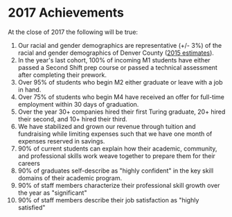 # 2017 Achievements

At the close of 2017 the following will be true:

1. Our racial and gender demographics are representative (+/- 3%) of the racial and gender demographics of Denver County ([2015 estimates](http://www.census.gov/quickfacts/table/PST045215/08031)).
2. In the year's last cohort, 100% of incoming M1 students have either passed a Second Shift prep course or passed a technical assessment after completing their prework.
3. Over 95% of students who begin M2 either graduate or leave with a job in hand.
4. Over 75% of students who begin M4 have received an offer for full-time employment within 30 days of graduation.
5. Over the year 30+ companies hired their first Turing graduate, 20+ hired their second, and 10+ hired their third.
6. We have stabilized and grown our revenue through tuition and fundraising while limiting expenses such that we have one month of expenses reserved in savings.
7. 90% of current students can explain how their academic, community, and professional skills work weave together to prepare them for their careers
8. 90% of graduates self-describe as "highly confident" in the key skill domains of their academic program.
9. 90% of staff members characterize their professional skill growth over the year as "significant"
10. 90% of staff members describe their job satisfaction as "highly satisfied"
